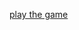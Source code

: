 <a href="https://htmlpreview.github.io/?https://github.com/SprSn64/Shitty-RPG-Game/blob/main/index.html">play the game</a>
